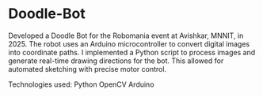 # Doodle-Bot
Developed a Doodle Bot for the Robomania event at Avishkar, MNNIT, in 2025. The robot uses an Arduino microcontroller to convert digital images into coordinate paths.
I implemented a Python script to process images and generate real-time drawing directions for the bot. This allowed for automated sketching with precise motor control.

Technologies used:
Python 
OpenCV 
Arduino 
